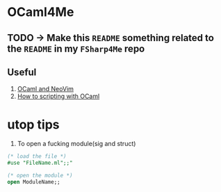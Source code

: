 # OCaml4Me

## TODO -> Make this `README` something related to the `README` in my `FSharp4Me` repo

## Useful 
1. [OCaml and NeoVim](https://www.rockyourcode.com/setup-ocaml-with-neovim/)
2. [How to scripting with OCaml](https://www.systutorials.com/how-to-use-ocaml-as-a-script-language/)

# utop tips
1. To open a fucking module(sig and struct)
```ocaml
(* load the file *)
#use "FileName.ml";;"

(* open the module *)
open ModuleName;;
```
